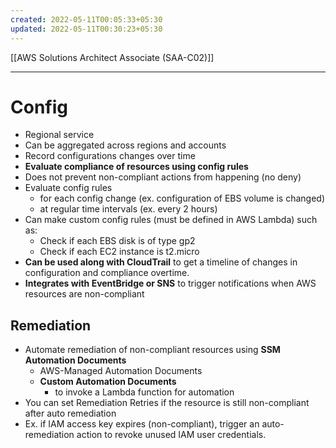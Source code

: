 ```yaml
---
created: 2022-05-11T00:05:33+05:30
updated: 2022-05-11T00:30:23+05:30
---
```

[[AWS Solutions Architect Associate (SAA-C02)]]

---
# Config
- Regional service
- Can be aggregated across regions and accounts
- Record configurations changes over time
- **Evaluate compliance of resources using config rules**
- Does not prevent non-compliant actions from happening (no deny)
- Evaluate config rules
	- for each config change (ex. configuration of EBS volume is changed)
	- at regular time intervals (ex. every 2 hours)
-   Can make custom config rules (must be defined in AWS Lambda) such as:
    -   Check if each EBS disk is of type gp2
    -   Check if each EC2 instance is t2.micro
- **Can be used along with CloudTrail** to get a timeline of changes in configuration and compliance overtime.
- **Integrates with EventBridge or SNS** to trigger notifications when AWS resources are non-compliant

## Remediation
-   Automate remediation of non-compliant resources using **SSM Automation Documents**
	- AWS-Managed Automation Documents
	- **Custom Automation Documents**
		- to invoke a Lambda function for automation
-   You can set Remediation Retries if the resource is still non-compliant after auto remediation
-   Ex. if IAM access key expires (non-compliant), trigger an auto-remediation action to revoke unused IAM user credentials.